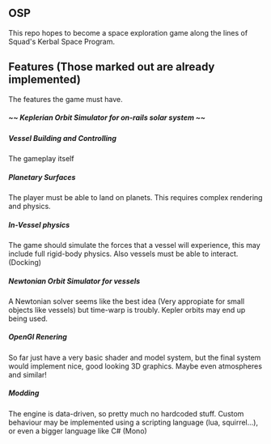 ## OSP

This repo hopes to become a space exploration game along the lines of Squad's Kerbal Space Program.


## Features (Those marked out are already implemented)

The features the game must have.

##### ~~ Keplerian Orbit Simulator for on-rails solar system ~~
##### Vessel Building and Controlling
The gameplay itself
##### Planetary Surfaces
The player must be able to land on planets. This requires complex rendering and physics.
##### In-Vessel physics
The game should simulate the forces that a vessel will experience, this may include full rigid-body physics.
Also vessels must be able to interact. (Docking)
##### Newtonian Orbit Simulator for vessels
A Newtonian solver seems like the best idea (Very appropiate for small objects like vessels) but time-warp is troubly. Kepler orbits may end up being used.
##### OpenGl Renering
So far just have a very basic shader and model system, but the final system would implement nice, good looking 3D graphics.
Maybe even atmospheres and similar!
##### Modding
The engine is data-driven, so pretty much no hardcoded stuff.
Custom behaviour may be implemented using a scripting language (lua, squirrel...), or even a bigger language like C# (Mono)